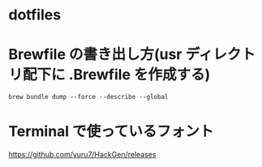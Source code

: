 # dotfiles

# Brewfile の書き出し方(usr ディレクトリ配下に .Brewfile を作成する)

```
brew bundle dump --force --describe --global
```

# Terminal で使っているフォント

https://github.com/yuru7/HackGen/releases
